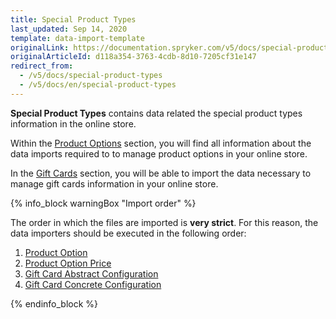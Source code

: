 ```yaml
---
title: Special Product Types
last_updated: Sep 14, 2020
template: data-import-template
originalLink: https://documentation.spryker.com/v5/docs/special-product-types
originalArticleId: d118a354-3763-4cdb-8d10-7205cf31e147
redirect_from:
  - /v5/docs/special-product-types
  - /v5/docs/en/special-product-types
---
```


**Special Product Types** contains data related the special product types information in the online store.

Within the [Product Options](/docs/scos/user/features/{{page.version}}/product-options-feature-overview.html) section, you will find all information about the data imports required to to manage product options in your online store.

In the [Gift Cards](/docs/scos/dev/data-import/{{page.version}}/data-import-categories/special-product-types/gift-cards/gift-cards.html) section, you will be able to import the data necessary to manage gift cards information in your online store.

{% info_block warningBox "Import order" %}

The order in which the files are imported is **very strict**. For this reason, the data importers should be executed in the following order:

1. [Product Option](/docs/scos/dev/data-import/{{page.version}}/data-import-categories/special-product-types/product-options/file-details-product-option.csv.html)
2. [Product Option Price](/docs/scos/dev/data-import/{{page.version}}/data-import-categories/special-product-types/product-options/file-details-product-option-price.csv.html)
3. [Gift Card Abstract Configuration](/docs/scos/dev/data-import/{{page.version}}/data-import-categories/special-product-types/gift-cards/file-details-gift-card-abstract-configuration.csv.html)
4. [Gift Card Concrete Configuration](/docs/scos/dev/data-import/{{page.version}}/data-import-categories/special-product-types/gift-cards/file-details-gift-card-concrete-configuration.csv.html)


{% endinfo_block %}
